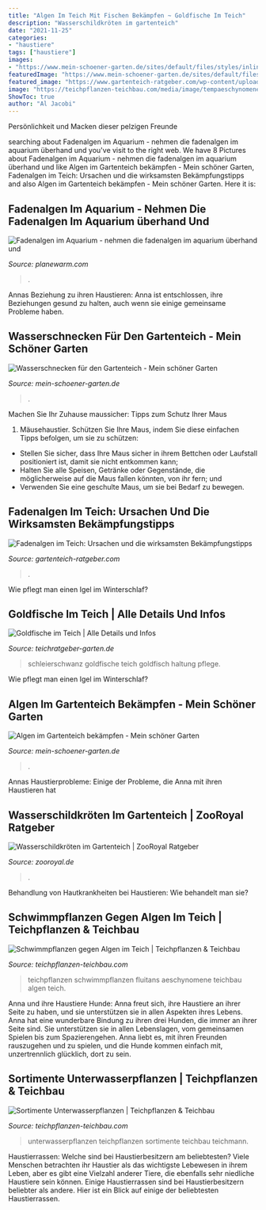 ```yaml
---
title: "Algen Im Teich Mit Fischen Bekämpfen ~ Goldfische Im Teich"
description: "Wasserschildkröten im gartenteich"
date: "2021-11-25"
categories:
- "haustiere"
tags: ["haustiere"]
images:
- "https://www.mein-schoener-garten.de/sites/default/files/styles/inline_scaled_s/public/wasserschnecken-posthornschnecke-planorbarius-corneus-487584351-iStock.jpg?itok=otDU0hOV"
featuredImage: "https://www.mein-schoener-garten.de/sites/default/files/styles/og_image/public/algen-gartenteich-entfernen-3630738-blp-msg.jpg?h=c029297a&amp;itok=iFQmiijH"
featured_image: "https://www.gartenteich-ratgeber.com/wp-content/uploads/2019/12/fadenalgen-1110x547.jpg"
image: "https://teichpflanzen-teichbau.com/media/image/tempaeschynomene_fluitans_6bt_1_10Bh6O5U0MJAS1.jpg"
ShowToc: true
author: "Al Jacobi"
---
```



Persönlichkeit und Macken dieser pelzigen Freunde

	

		
searching about Fadenalgen im Aquarium - nehmen die fadenalgen im aquarium überhand und you've visit to the right web. We have 8 Pictures about Fadenalgen im Aquarium - nehmen die fadenalgen im aquarium überhand und like Algen im Gartenteich bekämpfen - Mein schöner Garten, Fadenalgen im Teich: Ursachen und die wirksamsten Bekämpfungstipps and also Algen im Gartenteich bekämpfen - Mein schöner Garten. Here it is:
		
    
## Fadenalgen Im Aquarium - Nehmen Die Fadenalgen Im Aquarium überhand Und

<img loading=lazy src="https://planewarm.com/rrult/98wWGmKtHkRv-yj8jt3-zgHaJ4.jpg" onerror="this.onerror=null;this.src='https://tse3.mm.bing.net/th?id=OIP.natpR-I9rYJ99_k_F7AZnAAAAA&amp;pid=15.1';" alt="Fadenalgen im Aquarium - nehmen die fadenalgen im aquarium überhand und">

_Source: planewarm.com_

>. 

	

Annas Beziehung zu ihren Haustieren: Anna ist entschlossen, ihre Beziehungen gesund zu halten, auch wenn sie einige gemeinsame Probleme haben.

    
## Wasserschnecken Für Den Gartenteich - Mein Schöner Garten

<img loading=lazy src="https://www.mein-schoener-garten.de/sites/default/files/styles/inline_scaled_s/public/wasserschnecken-posthornschnecke-planorbarius-corneus-487584351-iStock.jpg?itok=otDU0hOV" onerror="this.onerror=null;this.src='https://tse3.mm.bing.net/th?id=OIP.tv8v093tDp2rXvydgbPr6QHaEi&amp;pid=15.1';" alt="Wasserschnecken für den Gartenteich - Mein schöner Garten">

_Source: mein-schoener-garten.de_

>. 

	

Machen Sie Ihr Zuhause maussicher: Tipps zum Schutz Ihrer Maus
1. Mäusehaustier. Schützen Sie Ihre Maus, indem Sie diese einfachen Tipps befolgen, um sie zu schützen:
- Stellen Sie sicher, dass Ihre Maus sicher in ihrem Bettchen oder Laufstall positioniert ist, damit sie nicht entkommen kann;
- Halten Sie alle Speisen, Getränke oder Gegenstände, die möglicherweise auf die Maus fallen könnten, von ihr fern; und
- Verwenden Sie eine geschulte Maus, um sie bei Bedarf zu bewegen.

    
## Fadenalgen Im Teich: Ursachen Und Die Wirksamsten Bekämpfungstipps

<img loading=lazy src="https://www.gartenteich-ratgeber.com/wp-content/uploads/2019/12/fadenalgen-1110x547.jpg" onerror="this.onerror=null;this.src='https://tse2.mm.bing.net/th?id=OIP.LlcdKsEMK3iVZsWcLJuC0gHaDp&amp;pid=15.1';" alt="Fadenalgen im Teich: Ursachen und die wirksamsten Bekämpfungstipps">

_Source: gartenteich-ratgeber.com_

>. 

	

Wie pflegt man einen Igel im Winterschlaf?

    
## Goldfische Im Teich | Alle Details Und Infos

<img loading=lazy src="https://teichratgeber-garten.de/wp-content/uploads/elementor/thumbs/Schleierschwanz-Goldfisch-okccqub9sfkhml26fsm92g3qshugcsno7ipy2goqq8.jpg" onerror="this.onerror=null;this.src='https://tse4.mm.bing.net/th?id=OIP.qxsz-b-i1w-V69d8jybcIAHaE1&amp;pid=15.1';" alt="Goldfische im Teich | Alle Details und Infos">

_Source: teichratgeber-garten.de_

>schleierschwanz goldfische teich goldfisch haltung pflege. 

	

Wie pflegt man einen Igel im Winterschlaf?

    
## Algen Im Gartenteich Bekämpfen - Mein Schöner Garten

<img loading=lazy src="https://www.mein-schoener-garten.de/sites/default/files/styles/og_image/public/algen-gartenteich-entfernen-3630738-blp-msg.jpg?h=c029297a&amp;itok=iFQmiijH" onerror="this.onerror=null;this.src='https://tse3.mm.bing.net/th?id=OIP.ymYgxKUPUgjPGE7TmXQFPQHaD4&amp;pid=15.1';" alt="Algen im Gartenteich bekämpfen - Mein schöner Garten">

_Source: mein-schoener-garten.de_

>. 

	

Annas Haustierprobleme: Einige der Probleme, die Anna mit ihren Haustieren hat

    
## Wasserschildkröten Im Gartenteich | ZooRoyal Ratgeber

<img loading=lazy src="https://www.zooroyal.de/magazin/wp-content/uploads/2014/11/wasserschildkroeten-760x560.jpg" onerror="this.onerror=null;this.src='https://tse3.mm.bing.net/th?id=OIP.UhfsTxOmQQJwv26OrtgXTAHaFd&amp;pid=15.1';" alt="Wasserschildkröten im Gartenteich | ZooRoyal Ratgeber">

_Source: zooroyal.de_

>. 

	

Behandlung von Hautkrankheiten bei Haustieren: Wie behandelt man sie?

    
## Schwimmpflanzen Gegen Algen Im Teich | Teichpflanzen &amp; Teichbau

<img loading=lazy src="https://teichpflanzen-teichbau.com/media/image/tempaeschynomene_fluitans_6bt_1_10Bh6O5U0MJAS1.jpg" onerror="this.onerror=null;this.src='https://tse4.mm.bing.net/th?id=OIP.rVzGCFXODRThg_fd0RTEAAHaFj&amp;pid=15.1';" alt="Schwimmpflanzen gegen Algen im Teich | Teichpflanzen &amp; Teichbau">

_Source: teichpflanzen-teichbau.com_

>teichpflanzen schwimmpflanzen fluitans aeschynomene teichbau algen teich. 

	

Anna und ihre Haustiere Hunde: Anna freut sich, ihre Haustiere an ihrer Seite zu haben, und sie unterstützen sie in allen Aspekten ihres Lebens.
Anna hat eine wunderbare Bindung zu ihren drei Hunden, die immer an ihrer Seite sind. Sie unterstützen sie in allen Lebenslagen, vom gemeinsamen Spielen bis zum Spazierengehen. Anna liebt es, mit ihren Freunden rauszugehen und zu spielen, und die Hunde kommen einfach mit, unzertrennlich glücklich, dort zu sein.

    
## Sortimente Unterwasserpflanzen | Teichpflanzen &amp; Teichbau

<img loading=lazy src="https://teichpflanzen-teichbau.com/media/image/tempunterwasserpflanzen_setEihwHwHBtC3PZ.jpg" onerror="this.onerror=null;this.src='https://tse2.mm.bing.net/th?id=OIP.Gpt0HqM2x2mOTr4dwRynxwHaHa&amp;pid=15.1';" alt="Sortimente Unterwasserpflanzen | Teichpflanzen &amp; Teichbau">

_Source: teichpflanzen-teichbau.com_

>unterwasserpflanzen teichpflanzen sortimente teichbau teichmann. 

	

Haustierrassen: Welche sind bei Haustierbesitzern am beliebtesten?
Viele Menschen betrachten ihr Haustier als das wichtigste Lebewesen in ihrem Leben, aber es gibt eine Vielzahl anderer Tiere, die ebenfalls sehr niedliche Haustiere sein können. Einige Haustierrassen sind bei Haustierbesitzern beliebter als andere. Hier ist ein Blick auf einige der beliebtesten Haustierrassen.

